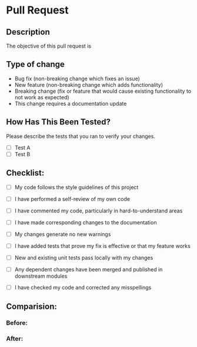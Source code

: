 # Pull Request

## Description

<!-- Please include a summary of the change and which issue is fixed, relevant motivation and context. -->

The objective of this pull request is 

## Type of change

- Bug fix (non-breaking change which fixes an issue)
- New feature (non-breaking change which adds functionality)
- Breaking change (fix or feature that would cause existing functionality to not work as expected)
- This change requires a documentation update

## How Has This Been Tested?

Please describe the tests that you ran to verify your changes.

- [ ] Test A
- [ ] Test B

## Checklist:
<!-- Dont change this checklist, just check what u have done -->

- [ ] My code follows the style guidelines of this project
- [ ] I have performed a self-review of my own code
- [ ] I have commented my code, particularly in hard-to-understand areas
- [ ] I have made corresponding changes to the documentation
- [ ] My changes generate no new warnings
- [ ] I have added tests that prove my fix is effective or that my feature works
- [ ] New and existing unit tests pass locally with my changes
- [ ] Any dependent changes have been merged and published in downstream modules
- [ ] I have checked my code and corrected any misspellings


## Comparision:

### Before:
<!-- Image here showing how it is after changes -->

### After:
<!-- Image here showing how it was before changes -->

